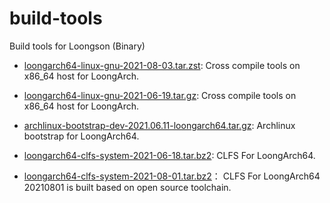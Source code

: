 # build-tools

Build tools for Loongson (Binary)

- [loongarch64-linux-gnu-2021-08-03.tar.zst](https://github.com/oy456xd/build-tools/releases/download/2021.08.03/loongarch64-linux-gnu-2021-08-03.tar.zst): Cross compile tools on x86_64 host for LoongArch.

- [loongarch64-linux-gnu-2021-06-19.tar.gz](https://github.com/loongson/build-tools/releases/download/2021.06.19/loongarch64-linux-gnu-2021-06-19.tar.gz): Cross compile tools on x86_64 host for LoongArch.

- [archlinux-bootstrap-dev-2021.06.11-loongarch64.tar.gz](https://github.com/loongson/build-tools/releases/download/2021.06.19/archlinux-bootstrap-dev-2021.06.11-loongarch64.tar.gz): Archlinux bootstrap for LoongArch64.

- [loongarch64-clfs-system-2021-06-18.tar.bz2](https://github.com/loongson/build-tools/releases/download/2021.06.19/loongarch64-clfs-system-2021-06-18.tar.bz2): CLFS For LoongArch64.

- [loongarch64-clfs-system-2021-08-01.tar.bz2](https://github.com/sunhaiyong1978/CLFS-for-LoongArch/releases/download/20210801/loongarch64-clfs-system-20210801.tar.bz2)： CLFS For LoongArch64 20210801 is built based on open source toolchain.
